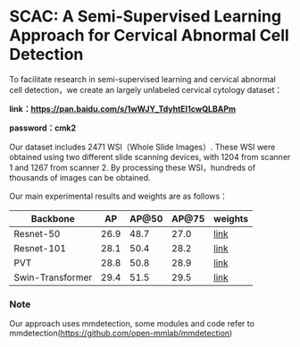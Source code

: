 # SCAC: A Semi-Supervised Learning Approach for Cervical Abnormal Cell Detection 

To facilitate research in semi-supervised learning and cervical abnormal cell detection，we create an largely unlabeled cervical cytology dataset：  

**link：https://pan.baidu.com/s/1wWJY_TdyhtEI1cwQLBAPm** 

**password：cmk2**

Our dataset includes 2471 WSI（Whole Slide Images）. These WSI were obtained using two different slide scanning devices, with 1204 from scanner 1 and 1267 from scanner 2.
By processing these WSI，hundreds of thousands of images can be obtained. 


Our main experimental results and weights are as follows：

|   Backbone | AP | AP@50 | AP@75 | weights |
| ------- | ------- | ------- | ------- | ------- |
| Resnet-50 | 26.9 |  48.7 |  27.0  |[link](https://pan.baidu.com/s/1PKfM1atP_n_KuLkPam3Slw?pwd=1111)   |
| Resnet-101 | 28.1 |  50.4 |  28.2  | [link](https://pan.baidu.com/s/1otrr1pqPeXWXxE1wEJphlQ?pwd=1111)  |
| PVT  | 28.8 |  50.8  |  28.9 |[link](https://pan.baidu.com/s/1rK4i7BOXsL8GAAl6SMK0vA?pwd=1111)  |
| Swin-Transformer | 29.4 |  51.5  |  29.5  | [link](https://pan.baidu.com/s/1VUV4mpZasWv0SKR5XJheAw?pwd=1111)   |

### Note
Our approach uses mmdetection, some modules and code refer to mmdetection(https://github.com/open-mmlab/mmdetection)
